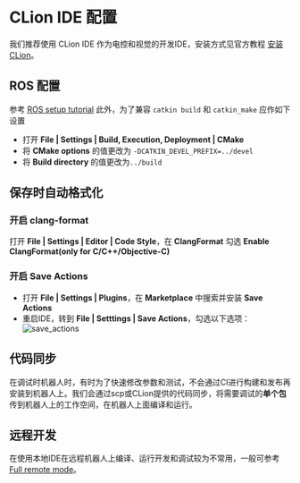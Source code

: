 # CLion IDE 配置
我们推荐使用 CLion IDE 作为电控和视觉的开发IDE，安装方式见官方教程 [安装CLion](https://www.jetbrains.com/help/clion/installation-guide.html)。

## ROS 配置
参考 [ROS setup tutorial](https://www.jetbrains.com/help/clion/ros-setup-tutorial.html) 此外，为了兼容 ``catkin build`` 和 ``catkin_make`` 应作如下设置
+ 打开 **File | Settings | Build, Execution, Deployment | CMake**
+ 将 **CMake options** 的值更改为 `-DCATKIN_DEVEL_PREFIX=../devel`
+ 将 **Build directory** 的值更改为`../build`

## 保存时自动格式化

### 开启 clang-format
打开 **File | Settings | Editor | Code Style**，在 **ClangFormat** 勾选 **Enable ClangFormat(only for C/C++/Objective-C)**

### 开启 Save Actions
+ 打开 **File | Settings | Plugins**，在 **Marketplace** 中搜索并安装 **Save Actions**
+ 重启IDE，转到 **File | Setttings | Save Actions**，勾选以下选项：
![save_actions](https://s3.ax1x.com/2020/11/16/Dk9fXD.png)

## 代码同步
在调试时机器人时，有时为了快速修改参数和测试，不会通过CI进行构建和发布再安装到机器人上。我们会通过scp或CLion提供的代码同步，将需要调试的**单个包**传到机器人上的工作空间，在机器人上面编译和运行。

## 远程开发
在使用本地IDE在远程机器人上编译、运行开发和调试较为不常用，一般可参考[Full remote mode](https://www.jetbrains.com/help/clion/remote-projects-support.html)。
